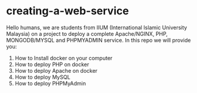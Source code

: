 # creating-a-web-service
Hello humans, we are students from IIUM (International Islamic University Malaysia) on a project to deploy a complete Apache/NGINX, PHP, MONGODB/MYSQL and PHPMYADMIN service.  In this repo we will provide you:
1. How to Install docker on your computer
2. How to deploy PHP on docker
3. How to deploy Apache on docker
4. How to deploy MySQL
5. How to deploy PHPMyAdmin


